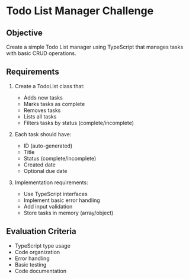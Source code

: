 # Todo List Manager Challenge

## Objective
Create a simple Todo List manager using TypeScript that manages tasks with basic CRUD operations.

## Requirements
1. Create a TodoList class that:
   - Adds new tasks
   - Marks tasks as complete
   - Removes tasks
   - Lists all tasks
   - Filters tasks by status (complete/incomplete)

2. Each task should have:
   - ID (auto-generated)
   - Title
   - Status (complete/incomplete)
   - Created date
   - Optional due date

3. Implementation requirements:
   - Use TypeScript interfaces
   - Implement basic error handling
   - Add input validation
   - Store tasks in memory (array/object)

## Evaluation Criteria
- TypeScript type usage
- Code organization
- Error handling
- Basic testing
- Code documentation
